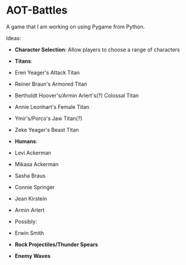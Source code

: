 # AOT-Battles

A game that I am working on using Pygame from Python. 


Ideas:

- **Character Selection**: Allow players to choose a range of characters
- **Titans**:
- Eren Yeager's Attack Titan
- Reiner Braun's Armored Titan
- Bertholdt Hoover's/Armin Arlert's(?) Colossal Titan
- Annie Leonhart's Female Titan
- Ymir's/Porco's Jaw Titan(?)
- Zeke Yeager's Beast Titan

- **Humans**:
- Levi Ackerman
- Mikasa Ackerman
- Sasha Braus
- Connie Springer
- Jean Kirstein
- Armin Arlert

- Possibly:
- Erwin Smith

- **Rock Projectiles/Thunder Spears**
- **Enemy Waves**


